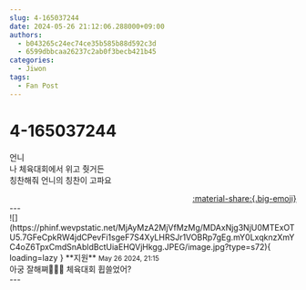```yaml
---
slug: 4-165037244
date: 2024-05-26 21:12:06.288000+09:00
authors:
  - b043265c24ec74ce35b585b88d592c3d
  - 6599dbbcaa26237c2ab0f3becb421b45
categories:
  - Jiwon
tags:
  - Fan Post
---
```


# 4-165037244

<div class="post-container" markdown="1">
<div class="content-container md-sidebar__scrollwrap" markdown="1">

언니 <br>나 체육대회에서 위고 췃거든<br>칭찬해줘 언니의 칭찬이 고파요

</div>
</div>

<div style="text-align: right;" markdown="1">
<a href="https://weverse.io/fromis9/fanpost/4-165037244" style="text-align: right;">:material-share:{.big-emoji}</a>
</div>
---

<div class="comments-container md-sidebar__scrollwrap" markdown="1">
<div class="comment" markdown="1">
<div class='id-container' markdown="1">
![](https://phinf.wevpstatic.net/MjAyMzA2MjVfMzMg/MDAxNjg3NjU0MTExOTU5.7GFeCpkRW4jdCPevFi1sgeF7S4XyLHRSJr1VOBRp7gEg.mY0LxqknzXmYC4oZ6TpxCmdSnAbldBctUiaEHQVjHkgg.JPEG/image.jpg?type=s72){ loading=lazy }
**<span class="artist">지원</span>** <small>May 26 2024, 21:15</small><br>
</div>
<div class='comment-body' markdown="1">
아궁 잘해쪄🩷🩷🩷 체육대회 휩쓸었어?
</div>
</div>
</div>
---
